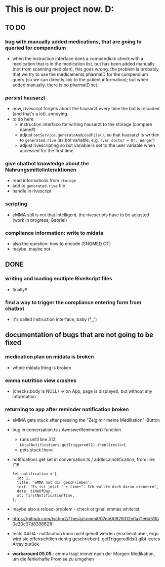 # This is our project now. D:

## TO DO
### bug with manually added medications, that are going to queried for compendium
- when the instruction interface does a compendium check with a medication that is in the medication list, but has been added manually (not from scanning mediplan), this goes wrong. the problem is probably, that we try to use the medicaments pharmaID for the compendium query (so we can directly link to the patient information); but when added manually, there is no pharmaID set.

### persist hausarzt
- now, rivescript forgets about the hausarzt every time the bot is reloaded (and that's a lot). annoying.
- to do here:
  - instruction interface for writing hausarzt to the storage (compare name#)
  - adjust `botService.generateAndLoadFile()`, so that hausarzt is written to `generated.rive` (as bot variable, e.g. `!var doctor = Dr. Wenger`)
  - adjust rivescripting so bot variable is set to the user variable when accessed for the first time

### give chatbot knowledge about the Nahrungsmittelinteraktionen
- read informations from `storage`
- add to `generated.rive` file
- handle in rivescript

### scripting
- eMMA still is not that intelligent, the rivescripts have to be adjusted (work in progress, Gabriel)

### compliance information: write to midata
- also the question: how to encode (SNOMED CT)
- maybe. maybe not.

## DONE
###  writing and loading multiple RiveScript files
- finally!!

### find a way to trigger the compliance entering form from chatbot
- it's called instruction interface, baby (°_,')

## documentation of bugs that are not going to be fixed
### medication plan on midata is broken
- whole midata thing is broken
### emma nutrition view crashes
- (checks.body is NULL) -> on App, page is displayed, but without any information
### returning to app after reminder notification broken
- eMMA gets stuck after pressing the "Zeig mir meine Medikation"-Button
- bug in conversation.ts / AwnswerReminder() function
  - runs until line 312: `LocalNotifications.getTriggered(1).then((res)=>{`
  - gets stuck there
- notifications get set in conversation.ts / addlocalnotification, from line 716

      let notification = {
        id: 1,
        title: 'eMMA hat dir geschrieben',
        text: 'Es ist jetzt ' + time+". Ich wollte dich daran erinnern",
        data: timeOfDay,
        at: firstNotificationTime,
      };
- maybe also a reload-problem - check original emmas whitelist
- https://github.com/tschm2/Thesis/commit/07eb00929312e0a71e6d51fb0e20c37d8398621f
- tests 04.04.: notification kann nicht geholt werden (erscheint aber, ergo wird sie offensichtlich richtig geschrieben): getTriggeredIds() gibt leeres Array zurück
- __workaround 05.05.__: emma fragt immer nach der Morgen-Medikation, um die fehlerhafte Promise zu umgehen
